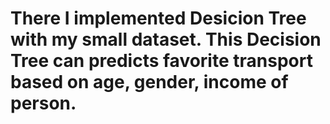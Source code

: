 # There I implemented Desicion Tree with my small dataset. This Decision Tree can predicts favorite transport based on age, gender, income of person.
